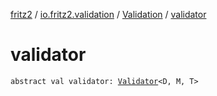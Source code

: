 [fritz2](../../index.md) / [io.fritz2.validation](../index.md) / [Validation](index.md) / [validator](./validator.md)

# validator

`abstract val validator: `[`Validator`](../-validator/index.md)`<D, M, T>`